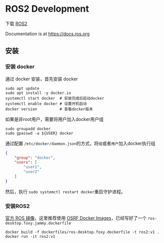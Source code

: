 # ROS2 Development


下载 [ROS2](https://github.com/ros2/ros2/releases) 

Documentation is at https://docs.ros.org


## 安装

### 安装 docker 


通过 docker 安装，首先安装 docker
```shell
sudo apt update
sudo apt install -y docker.io
systemctl start docker  # 安装完成后启动docker
systemctl enable docker # 设置开机启动
docker version          # 查看docker版本
```

如果是非root用户，需要将用户加入docker用户组
```shell
sudo groupadd docker
sudo gpasswd -a ${USER} docker
```
通过配置 `/etc/docker/daemon.json​` 的方式，将`组`或者`用户`加入docker执行组
```json
{
    "group": "docker",
    "users": [
        "user1",
        "user2"
    ]
}
```
然后，执行 `sudo systemctl restart docker` ​重启守护进程。

### 安装ROS2

[官方 ROS 镜像](https://hub.docker.com/_/ros/)，这里推荐使用 [OSRF Docker Images](https://github.com/osrf/docker_images)，已经写好了一个 `ros-desktop.foxy.jammy.dockerfile`
```shell
docker build -f dockerfiles/ros-desktop.foxy.dockerfile -t ros2:v1 .
docker run -it ros2:v1
```
